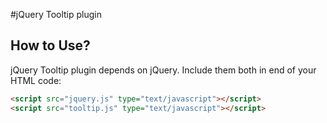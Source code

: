 #jQuery Tooltip plugin 

## How to Use?

jQuery Tooltip plugin depends on jQuery. Include them both in end of your HTML code:

```html
<script src="jquery.js" type="text/javascript"></script>
<script src="tooltip.js" type="text/javascript"></script>
```
